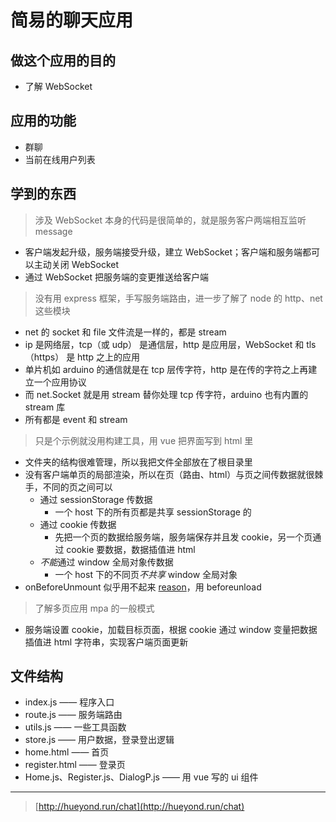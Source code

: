 # 简易的聊天应用

## 做这个应用的目的

- 了解 WebSocket

## 应用的功能

- 群聊
- 当前在线用户列表

## 学到的东西

> 涉及 WebSocket 本身的代码是很简单的，就是服务客户两端相互监听 message

- 客户端发起升级，服务端接受升级，建立 WebSocket；客户端和服务端都可以主动关闭 WebSocket
- 通过 WebSocket 把服务端的变更推送给客户端

> 没有用 express 框架，手写服务端路由，进一步了解了 node 的 http、net 这些模块

- net 的 socket 和 file 文件流是一样的，都是 stream
- ip 是网络层，tcp（或 udp） 是通信层，http 是应用层，WebSocket 和 tls（https） 是 http 之上的应用
- 单片机如 arduino 的通信就是在 tcp 层传字符，http 是在传的字符之上再建立一个应用协议
- 而 net.Socket 就是用 stream 替你处理 tcp 传字符，arduino 也有内置的 stream 库
- 所有都是 event 和 stream

> 只是个示例就没用构建工具，用 vue 把界面写到 html 里

- 文件夹的结构很难管理，所以我把文件全部放在了根目录里
- 没有客户端单页的局部渲染，所以在页（路由、html）与页之间传数据就很棘手，不同的页之间可以
  - 通过 sessionStorage 传数据
    - 一个 host 下的所有页都是共享 sessionStorage 的
  - 通过 cookie 传数据
    - 先把一个页的数据给服务端，服务端保存并且发 cookie，另一个页通过 cookie 要数据，数据插值进 html
  - *不能*通过 window 全局对象传数据
    - 一个 host 下的不同页*不共享* window 全局对象
- onBeforeUnmount 似乎用不起来 [reason](https://vuejs.org/api/composition-api-lifecycle.html#onbeforeunmount)，用 beforeunload

> 了解多页应用 mpa 的一般模式

- 服务端设置 cookie，加载目标页面，根据 cookie 通过 window 变量把数据插值进 html 字符串，实现客户端页面更新

## 文件结构

- index.js —— 程序入口
- route.js —— 服务端路由
- utils.js —— 一些工具函数
- store.js —— 用户数据，登录登出逻辑
- home.html —— 首页
- register.html —— 登录页
- Home.js、Register.js、DialogP.js —— 用 vue 写的 ui 组件

---

> [http://hueyond.run/chat](http://hueyond.run/chat)
